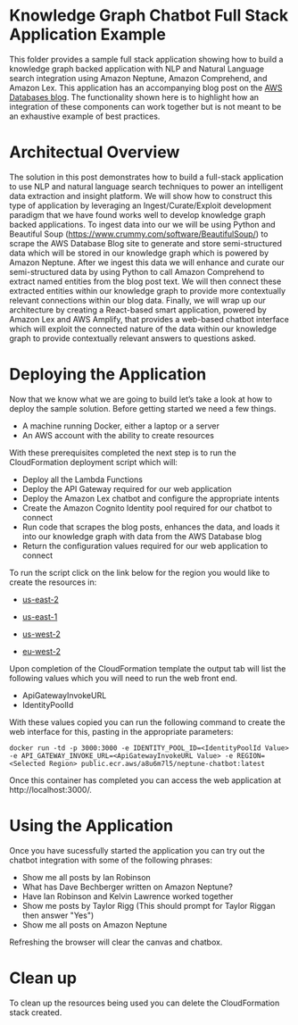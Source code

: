 # Knowledge Graph Chatbot Full Stack Application Example

This folder provides a sample full stack application showing how to build a knowledge graph backed application with NLP and Natural Language search integration using Amazon Neptune, Amazon Comprehend, and Amazon Lex. This application has an accompanying blog post on the [AWS Databases blog](https://aws.amazon.com/blogs/database/category/database/amazon-neptune/). The functionality shown here is to highlight how an integration of these components can work together but is not meant to be an exhaustive example of best practices.

# Architectual Overview

The solution in this post demonstrates how to build a full-stack application to use NLP and natural language search techniques to power an intelligent data extraction and insight platform. We will show how to construct this type of application by leveraging an Ingest/Curate/Exploit development paradigm that we have found works well to develop knowledge graph backed applications. To ingest data into our we will be using Python and Beautiful Soup (https://www.crummy.com/software/BeautifulSoup/) to scrape the AWS Database Blog site to generate and store semi-structured data which will be stored in our knowledge graph which is powered by Amazon Neptune. After we ingest this data we will enhance and curate our semi-structured data by using Python to call Amazon Comprehend to extract named entities from the blog post text. We will then connect these extracted entities within our knowledge graph to provide more contextually relevant connections within our blog data. Finally, we will wrap up our architecture by creating a React-based smart application, powered by Amazon Lex and AWS Amplify, that provides a web-based chatbot interface which will exploit the connected nature of the data within our knowledge graph to provide contextually relevant answers to questions asked.

# Deploying the Application

Now that we know what we are going to build let’s take a look at how to deploy the sample solution. Before getting started we need a few things.

- A machine running Docker, either a laptop or a server
- An AWS account with the ability to create resources

With these prerequisites completed the next step is to run the CloudFormation deployment script which will:

- Deploy all the Lambda Functions
- Deploy the API Gateway required for our web application
- Deploy the Amazon Lex chatbot and configure the appropriate intents
- Create the Amazon Cognito Identity pool required for our chatbot to connect
- Run code that scrapes the blog posts, enhances the data, and loads it into our knowledge graph with data from the AWS Database blog
- Return the configuration values required for our web application to connect

To run the script click on the link below for the region you would like to create the resources in:

- [us-east-2](https://us-east-2.console.aws.amazon.com/cloudformation/home?region=us-east-2#/stacks/create/review?templateURL=https://aws-neptune-customer-samples.s3.amazonaws.com/chatbot-blog/cfn-templates/overall.yaml)

- [us-east-1](https://us-east-1.console.aws.amazon.com/cloudformation/home?region=us-east-1#/stacks/create/review?templateURL=https://aws-neptune-customer-samples.s3.amazonaws.com/chatbot-blog/cfn-templates/overall.yaml)

- [us-west-2](https://us-west-2.console.aws.amazon.com/cloudformation/home?region=us-west-2#/stacks/create/review?templateURL=https://aws-neptune-customer-samples.s3.amazonaws.com/chatbot-blog/cfn-templates/overall.yaml)

- [eu-west-2](https://eu-west-1.console.aws.amazon.com/cloudformation/home?region=eu-west-1#/stacks/create/review?templateURL=https://aws-neptune-customer-samples.s3.amazonaws.com/chatbot-blog/cfn-templates/overall.yaml)

Upon completion of the CloudFormation template the output tab will list the following values which you will need to run the web front end.

- ApiGatewayInvokeURL
- IdentityPoolId

With these values copied you can run the following command to create the web interface for this, pasting in the appropriate parameters:

`docker run -td -p 3000:3000 -e IDENTITY_POOL_ID=<IdentityPoolId Value> -e API_GATEWAY_INVOKE_URL=<ApiGatewayInvokeURL Value> -e REGION=<Selected Region> public.ecr.aws/a8u6m7l5/neptune-chatbot:latest`

Once this container has completed you can access the web application at http://localhost:3000/.

# Using the Application

Once you have sucessfully started the application you can try out the chatbot integration with some of the following phrases:

- Show me all posts by Ian Robinson
- What has Dave Bechberger written on Amazon Neptune?
- Have Ian Robinson and Kelvin Lawrence worked together
- Show me posts by Taylor Rigg
  (This should prompt for Taylor Riggan then answer "Yes")
- Show me all posts on Amazon Neptune

Refreshing the browser will clear the canvas and chatbox.

# Clean up

To clean up the resources being used you can delete the CloudFormation stack created.
